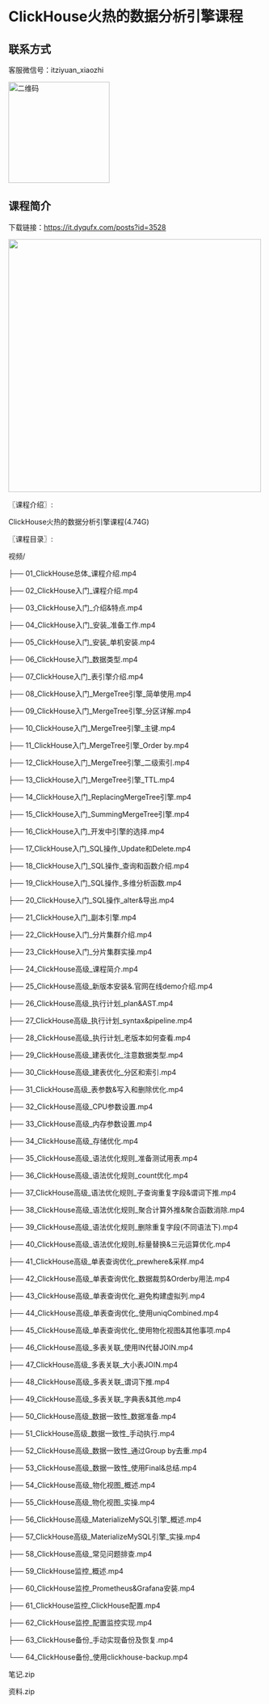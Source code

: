 # ClickHouse火热的数据分析引擎课程

## 联系方式

客服微信号：itziyuan_xiaozhi

<img src="https://ziyuanyun.oss-cn-guangzhou.aliyuncs.com/common/20240614073449/666b82192834a.jpg" width="200" height="200" alt="二维码">

## 课程简介

下载链接：https://it.dyqufx.com/posts?id=3528

<img src="https://ziyuanyun.oss-cn-guangzhou.aliyuncs.com/yun/20240515185216/664493e0767a4.jpg" width="500" alt="">

  〖课程介绍〗:

 ClickHouse火热的数据分析引擎课程(4.74G)

 〖课程目录〗:

 视频/

 ├── 01_ClickHouse总体_课程介绍.mp4

 ├── 02_ClickHouse入门_课程介绍.mp4

 ├── 03_ClickHouse入门_介绍&amp;特点.mp4

 ├── 04_ClickHouse入门_安装_准备工作.mp4

 ├── 05_ClickHouse入门_安装_单机安装.mp4

 ├── 06_ClickHouse入门_数据类型.mp4

 ├── 07_ClickHouse入门_表引擎介绍.mp4

 ├── 08_ClickHouse入门_MergeTree引擎_简单使用.mp4

 ├── 09_ClickHouse入门_MergeTree引擎_分区详解.mp4

 ├── 10_ClickHouse入门_MergeTree引擎_主键.mp4

 ├── 11_ClickHouse入门_MergeTree引擎_Order by.mp4

 ├── 12_ClickHouse入门_MergeTree引擎_二级索引.mp4

 ├── 13_ClickHouse入门_MergeTree引擎_TTL.mp4

 ├── 14_ClickHouse入门_ReplacingMergeTree引擎.mp4

 ├── 15_ClickHouse入门_SummingMergeTree引擎.mp4

 ├── 16_ClickHouse入门_开发中引擎的选择.mp4

 ├── 17_ClickHouse入门_SQL操作_Update和Delete.mp4

 ├── 18_ClickHouse入门_SQL操作_查询和函数介绍.mp4

 ├── 19_ClickHouse入门_SQL操作_多维分析函数.mp4

 ├── 20_ClickHouse入门_SQL操作_alter&amp;导出.mp4

 ├── 21_ClickHouse入门_副本引擎.mp4

 ├── 22_ClickHouse入门_分片集群介绍.mp4

 ├── 23_ClickHouse入门_分片集群实操.mp4

 ├── 24_ClickHouse高级_课程简介.mp4

 ├── 25_ClickHouse高级_新版本安装&amp;.官网在线demo介绍.mp4

 ├── 26_ClickHouse高级_执行计划_plan&amp;AST.mp4

 ├── 27_ClickHouse高级_执行计划_syntax&amp;pipeline.mp4

 ├── 28_ClickHouse高级_执行计划_老版本如何查看.mp4

 ├── 29_ClickHouse高级_建表优化_注意数据类型.mp4

 ├── 30_ClickHouse高级_建表优化_分区和索引.mp4

 ├── 31_ClickHouse高级_表参数&amp;写入和删除优化.mp4

 ├── 32_ClickHouse高级_CPU参数设置.mp4

 ├── 33_ClickHouse高级_内存参数设置.mp4

 ├── 34_ClickHouse高级_存储优化.mp4

 ├── 35_ClickHouse高级_语法优化规则_准备测试用表.mp4

 ├── 36_ClickHouse高级_语法优化规则_count优化.mp4

 ├── 37_ClickHouse高级_语法优化规则_子查询重复字段&amp;谓词下推.mp4

 ├── 38_ClickHouse高级_语法优化规则_聚合计算外推&amp;聚合函数消除.mp4

 ├── 39_ClickHouse高级_语法优化规则_删除重复字段(不同语法下).mp4

 ├── 40_ClickHouse高级_语法优化规则_标量替换&amp;三元运算优化.mp4

 ├── 41_ClickHouse高级_单表查询优化_prewhere&amp;采样.mp4

 ├── 42_ClickHouse高级_单表查询优化_数据裁剪&amp;Orderby用法.mp4

 ├── 43_ClickHouse高级_单表查询优化_避免构建虚拟列.mp4

 ├── 44_ClickHouse高级_单表查询优化_使用uniqCombined.mp4

 ├── 45_ClickHouse高级_单表查询优化_使用物化视图&amp;其他事项.mp4

 ├── 46_ClickHouse高级_多表关联_使用IN代替JOIN.mp4

 ├── 47_ClickHouse高级_多表关联_大小表JOIN.mp4

 ├── 48_ClickHouse高级_多表关联_谓词下推.mp4

 ├── 49_ClickHouse高级_多表关联_字典表&amp;其他.mp4

 ├── 50_ClickHouse高级_数据一致性_数据准备.mp4

 ├── 51_ClickHouse高级_数据一致性_手动执行.mp4

 ├── 52_ClickHouse高级_数据一致性_通过Group by去重.mp4

 ├── 53_ClickHouse高级_数据一致性_使用Final&amp;总结.mp4

 ├── 54_ClickHouse高级_物化视图_概述.mp4

 ├── 55_ClickHouse高级_物化视图_实操.mp4

 ├── 56_ClickHouse高级_MaterializeMySQL引擎_概述.mp4

 ├── 57_ClickHouse高级_MaterializeMySQL引擎_实操.mp4

 ├── 58_ClickHouse高级_常见问题排查.mp4

 ├── 59_ClickHouse监控_概述.mp4

 ├── 60_ClickHouse监控_Prometheus&amp;Grafana安装.mp4

 ├── 61_ClickHouse监控_ClickHouse配置.mp4

 ├── 62_ClickHouse监控_配置监控实现.mp4

 ├── 63_ClickHouse备份_手动实现备份及恢复.mp4

 └── 64_ClickHouse备份_使用clickhouse-backup.mp4

 笔记.zip

 资料.zip

  